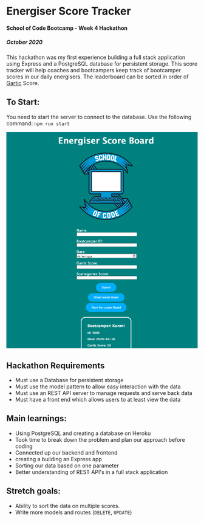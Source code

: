 # Energiser Score Tracker
**School of Code Bootcamp - Week 4 Hackathon**

##### October 2020

This hackathon was my first experience building a full stack application using Express and a PostgreSQL database for persistent storage. This score tracker will help coaches and bootcampers keep track of bootcamper scores in our daily energisers. The leaderboard can be sorted in order of [Gartic](https://gartic.io/) Score.

## To Start:

You need to start the server to connect to the database. Use the following command:
`npm run start`

![SOC Energiser score tracker landing page](myapp/public/scoreboard.png)

## Hackathon Requirements

- Must use a Database for persistent storage
- Must use the model pattern to allow easy interaction with the data
- Must use an REST API server to manage requests and serve back data
- Must have a front end which allows users to at least view the data

## Main learnings:

- Using PostgreSQL and creating a database on Heroku
- Took time to break down the problem and plan our approach before coding
- Connected up our backend and frontend
- creating a building an Express app
- Sorting our data based on one parameter
- Better understanding of REST API's in a full stack application

## Stretch goals:

- Ability to sort the data on multiple scores.
- Write more models and routes (`DELETE`, `UPDATE`)
